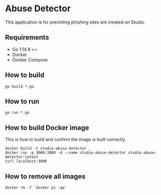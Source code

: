 # Abuse Detector
This application is for previnting phishing sites are created on Studio.

## Requirements
- Go 1.14.9 >=
- Docker
- Docker Compose

## How to build
```shell script
go build *.go
```    
## How to run
```shell script
go run *.go
```
## How to build Docker image
This is how to build and confirm the image is built correctly.
```
docker build -t studio-abuse-detector .
docker run -p 3000:3000 -d --name studio-abuse-detector studio-abuse-detector:latest
curl localhost:3000
```

## How to remove all images
```
docker rm -f `docker ps -qa`
```
